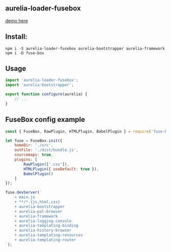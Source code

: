 ## aurelia-loader-fusebox

[demo here](https://github.com/arabsight/aurelia-skeleton-fusebox)

## Install:
```
npm i -S aurelia-loader-fusebox aurelia-bootstrapper aurelia-framework
npm i -D fuse-box
```

## Usage
```js
import 'aurelia-loader-fusebox';
import 'aurelia-bootstrapper';

export function configure(aurelia) {
    // ...
}
```

## FuseBox config example
```js
const { FuseBox, RawPlugin, HTMLPlugin, BabelPlugin } = require('fuse-box');

let fuse = FuseBox.init({
    homeDir: './src',
    outFile: './dist/bundle.js',
    sourcemaps: true,
    plugins: [
        RawPlugin(['.css']),
        HTMLPlugin({ useDefault: true }),
        BabelPlugin()
    ]
});

fuse.devServer(`
    > main.js
    + **/*.{js,html,css}
    + aurelia-bootstrapper
    + aurelia-pal-browser
    + aurelia-framework
    + aurelia-logging-console
    + aurelia-templating-binding
    + aurelia-history-browser
    + aurelia-templating-resources
    + aurelia-templating-router
`);
```
